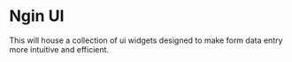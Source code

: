 <!-- Demo files -->
<link rel="stylesheet" type="text/css" href="css/demo.css" />
<script type="text/javascript" src="js/demo.js"></script>
<!-- Plugin files -->
<link rel="stylesheet" type="text/css" href="css/ngin-select.css" />
<script type="text/javascript" src="js/ngin-select.js"></script>


<h1>Ngin UI</h1>
<p>This will house a collection of ui widgets designed to make form data entry more intuitive and efficient.</p>

<iframe src="" style="border:0;width:100%;height:500px"></iframe>